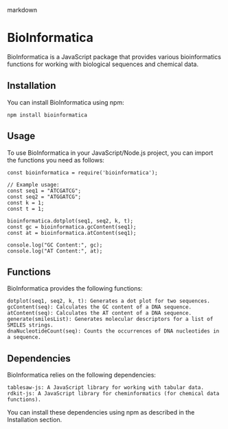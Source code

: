 markdown

# BioInformatica

BioInformatica is a JavaScript package that provides various bioinformatics functions for working with biological sequences and chemical data.

## Installation

You can install BioInformatica using npm:

```
npm install bioinformatica
```

## Usage

To use BioInformatica in your JavaScript/Node.js project, you can import the functions you need as follows:


```
const bioinformatica = require('bioinformatica');

// Example usage:
const seq1 = "ATCGATCG";
const seq2 = "ATGGATCG";
const k = 1;
const t = 1;

bioinformatica.dotplot(seq1, seq2, k, t);
const gc = bioinformatica.gcContent(seq1);
const at = bioinformatica.atContent(seq1);

console.log("GC Content:", gc);
console.log("AT Content:", at);

```

## Functions

BioInformatica provides the following functions:

    dotplot(seq1, seq2, k, t): Generates a dot plot for two sequences.
    gcContent(seq): Calculates the GC content of a DNA sequence.
    atContent(seq): Calculates the AT content of a DNA sequence.
    generate(smilesList): Generates molecular descriptors for a list of SMILES strings.
    dnaNucleotideCount(seq): Counts the occurrences of DNA nucleotides in a sequence.

## Dependencies

BioInformatica relies on the following dependencies:

    tablesaw-js: A JavaScript library for working with tabular data.
    rdkit-js: A JavaScript library for cheminformatics (for chemical data functions).

You can install these dependencies using npm as described in the Installation section.